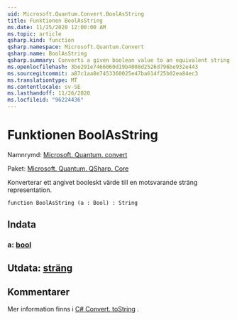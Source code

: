 ```yaml
---
uid: Microsoft.Quantum.Convert.BoolAsString
title: Funktionen BoolAsString
ms.date: 11/25/2020 12:00:00 AM
ms.topic: article
qsharp.kind: function
qsharp.namespace: Microsoft.Quantum.Convert
qsharp.name: BoolAsString
qsharp.summary: Converts a given boolean value to an equivalent string representation.
ms.openlocfilehash: 3be291e7466060d19b4008d2526d796be932e443
ms.sourcegitcommit: a87c1aa8e7453360025e47ba614f25b02ea84ec3
ms.translationtype: MT
ms.contentlocale: sv-SE
ms.lasthandoff: 11/26/2020
ms.locfileid: "96224436"
---
```

# <a name="boolasstring-function"></a>Funktionen BoolAsString

Namnrymd: [Microsoft. Quantum. convert](xref:Microsoft.Quantum.Convert)

Paket: [Microsoft. Quantum. QSharp. Core](https://nuget.org/packages/Microsoft.Quantum.QSharp.Core)


Konverterar ett angivet booleskt värde till en motsvarande sträng representation.

```qsharp
function BoolAsString (a : Bool) : String
```


## <a name="input"></a>Indata

### <a name="a--bool"></a>a: [bool](xref:microsoft.quantum.lang-ref.bool)





## <a name="output--string"></a>Utdata: [sträng](xref:microsoft.quantum.lang-ref.string)



## <a name="remarks"></a>Kommentarer

Mer information finns i [C# Convert. toString](https://docs.microsoft.com/dotnet/api/system.convert.tostring?view=netframework-4.7.1#System_Convert_ToString_System_Boolean_) .